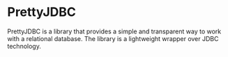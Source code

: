 # PrettyJDBC
PrettyJDBC is a library that provides a simple and transparent way to work with a relational database. The library is a lightweight wrapper over JDBC technology.
